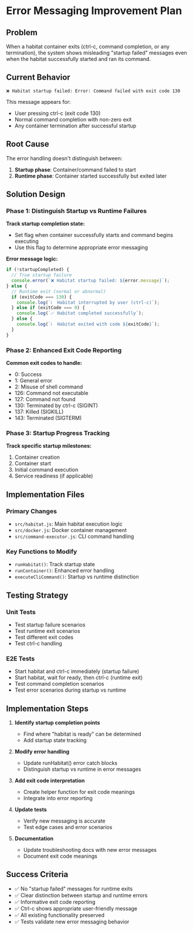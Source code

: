 # Error Messaging Improvement Plan

## Problem
When a habitat container exits (ctrl-c, command completion, or any termination), the system shows misleading "startup failed" messages even when the habitat successfully started and ran its command.

## Current Behavior
```
❌ Habitat startup failed: Error: Command failed with exit code 130
```

This message appears for:
- User pressing ctrl-c (exit code 130) 
- Normal command completion with non-zero exit
- Any container termination after successful startup

## Root Cause
The error handling doesn't distinguish between:
1. **Startup phase**: Container/command failed to start
2. **Runtime phase**: Container started successfully but exited later

## Solution Design

### Phase 1: Distinguish Startup vs Runtime Failures

**Track startup completion state:**
- Set flag when container successfully starts and command begins executing
- Use this flag to determine appropriate error messaging

**Error message logic:**
```javascript
if (!startupCompleted) {
  // True startup failure
  console.error(`❌ Habitat startup failed: ${error.message}`);
} else {
  // Runtime exit (normal or abnormal)
  if (exitCode === 130) {
    console.log(`ℹ️  Habitat interrupted by user (ctrl-c)`);
  } else if (exitCode === 0) {
    console.log(`✅ Habitat completed successfully`);
  } else {
    console.log(`ℹ️  Habitat exited with code ${exitCode}`);
  }
}
```

### Phase 2: Enhanced Exit Code Reporting

**Common exit codes to handle:**
- 0: Success
- 1: General error
- 2: Misuse of shell command
- 126: Command not executable
- 127: Command not found
- 130: Terminated by ctrl-c (SIGINT)
- 137: Killed (SIGKILL)
- 143: Terminated (SIGTERM)

### Phase 3: Startup Progress Tracking

**Track specific startup milestones:**
1. Container creation
2. Container start
3. Initial command execution
4. Service readiness (if applicable)

## Implementation Files

### Primary Changes
- `src/habitat.js`: Main habitat execution logic
- `src/docker.js`: Docker container management
- `src/command-executor.js`: CLI command handling

### Key Functions to Modify
- `runHabitat()`: Track startup state
- `runContainer()`: Enhanced error handling
- `executeCliCommand()`: Startup vs runtime distinction

## Testing Strategy

### Unit Tests
- Test startup failure scenarios
- Test runtime exit scenarios
- Test different exit codes
- Test ctrl-c handling

### E2E Tests
- Start habitat and ctrl-c immediately (startup failure)
- Start habitat, wait for ready, then ctrl-c (runtime exit)
- Test command completion scenarios
- Test error scenarios during startup vs runtime

## Implementation Steps

1. **Identify startup completion points**
   - Find where "habitat is ready" can be determined
   - Add startup state tracking

2. **Modify error handling**
   - Update runHabitat() error catch blocks
   - Distinguish startup vs runtime in error messages

3. **Add exit code interpretation**
   - Create helper function for exit code meanings
   - Integrate into error reporting

4. **Update tests**
   - Verify new messaging is accurate
   - Test edge cases and error scenarios

5. **Documentation**
   - Update troubleshooting docs with new error messages
   - Document exit code meanings

## Success Criteria

- ✅ No "startup failed" messages for runtime exits
- ✅ Clear distinction between startup and runtime errors
- ✅ Informative exit code reporting
- ✅ Ctrl-c shows appropriate user-friendly message
- ✅ All existing functionality preserved
- ✅ Tests validate new error messaging behavior
